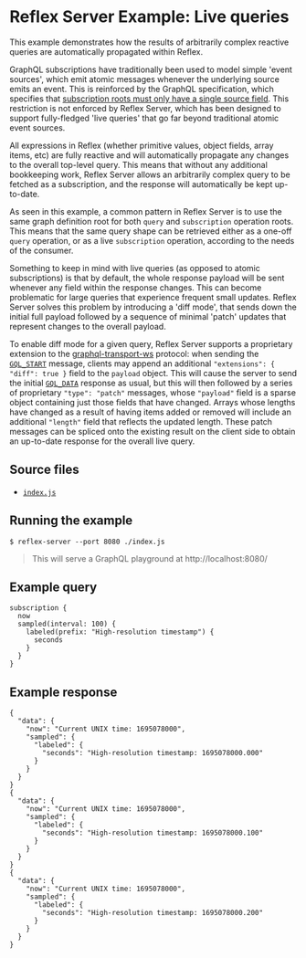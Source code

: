 # Reflex Server Example: Live queries

This example demonstrates how the results of arbitrarily complex reactive queries are automatically propagated within Reflex.

GraphQL subscriptions have traditionally been used to model simple 'event sources', which emit atomic messages whenever the underlying source emits an event. This is reinforced by the GraphQL specification, which specifies that [subscription roots must only have a single source field](http://spec.graphql.org/October2021/#sec-Single-root-field). This restriction is not enforced by Reflex Server, which has been designed to support fully-fledged 'live queries' that go far beyond traditional atomic event sources.

All expressions in Reflex (whether primitive values, object fields, array items, etc) are fully reactive and will automatically propagate any changes to the overall top-level query. This means that without any additional bookkeeping work, Reflex Server allows an arbitrarily complex query to be fetched as a subscription, and the response will automatically be kept up-to-date.

As seen in this example, a common pattern in Reflex Server is to use the same graph definition root for both `query` and `subscription` operation roots. This means that the same query shape can be retrieved either as a one-off `query` operation, or as a live `subscription` operation, according to the needs of the consumer.

Something to keep in mind with live queries (as opposed to atomic subscriptions) is that by default, the whole response payload will be sent whenever any field within the response changes. This can become problematic for large queries that experience frequent small updates. Reflex Server solves this problem by introducing a 'diff mode', that sends down the initial full payload followed by a sequence of minimal 'patch' updates that represent changes to the overall payload.

To enable diff mode for a given query, Reflex Server supports a proprietary extension to the [graphql-transport-ws](https://github.com/apollographql/subscriptions-transport-ws/blob/master/PROTOCOL.md) protocol: when sending the [`GQL_START`](https://github.com/apollographql/subscriptions-transport-ws/blob/master/PROTOCOL.md#gql_start) message, clients may append an additional `"extensions": { "diff": true }` field to the `payload` object. This will cause the server to send the initial [`GQL_DATA`](https://github.com/apollographql/subscriptions-transport-ws/blob/master/PROTOCOL.md#gql_data) response as usual, but this will then followed by a series of proprietary `"type": "patch"` messages, whose `"payload"` field is a sparse object containing just those fields that have changed. Arrays whose lengths have changed as a result of having items added or removed will include an additional `"length"` field that reflects the updated length. These patch messages can be spliced onto the existing result on the client side to obtain an up-to-date response for the overall live query.

## Source files

- [`index.js`](./index.js)

## Running the example

```shell
$ reflex-server --port 8080 ./index.js
```
> This will serve a GraphQL playground at http://localhost:8080/

## Example query

```
subscription {
  now
  sampled(interval: 100) {
    labeled(prefix: "High-resolution timestamp") {
      seconds
    }
  }
}
```

## Example response

```
{
  "data": {
    "now": "Current UNIX time: 1695078000",
    "sampled": {
      "labeled": {
        "seconds": "High-resolution timestamp: 1695078000.000"
      }
    }
  }
}
{
  "data": {
    "now": "Current UNIX time: 1695078000",
    "sampled": {
      "labeled": {
        "seconds": "High-resolution timestamp: 1695078000.100"
      }
    }
  }
}
{
  "data": {
    "now": "Current UNIX time: 1695078000",
    "sampled": {
      "labeled": {
        "seconds": "High-resolution timestamp: 1695078000.200"
      }
    }
  }
}
```
